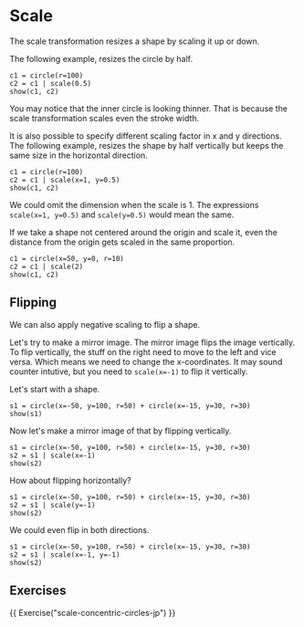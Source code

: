 # Scale

The scale transformation resizes a shape by scaling it up or down.

The following example, resizes the circle by half.

```{.python .joy .example}
c1 = circle(r=100)
c2 = c1 | scale(0.5)
show(c1, c2)
```

You may notice that the inner circle is looking thinner. That is because
the scale transformation scales even the stroke width.

It is also possible to specify different scaling factor in x and y
directions. The following example, resizes the shape by half vertically
but keeps the same size in the horizontal direction.

```{.python .joy .example}
c1 = circle(r=100)
c2 = c1 | scale(x=1, y=0.5)
show(c1, c2)
```

We could omit the dimension when the scale is 1.
The expressions `scale(x=1, y=0.5)` and `scale(y=0.5)` would mean the same.

If we take a shape not centered around the origin and scale it, even
the distance from the origin gets scaled in the same proportion.

```{.python .joy .example}
c1 = circle(x=50, y=0, r=10)
c2 = c1 | scale(2)
show(c1, c2)
```

## Flipping

We can also apply negative scaling to flip a shape.

Let's try to make a mirror image. The mirror image flips the image vertically.
To flip vertically, the stuff on the right need to move to the left and vice versa.
Which means we need to change the x-coordinates. It may sound counter intutive,
but you need to `scale(x=-1)` to flip it vertically.

Let's start with a shape.

```{.python .joy .example}
s1 = circle(x=-50, y=100, r=50) + circle(x=-15, y=30, r=30)
show(s1)
```

Now let's make a mirror image of that by flipping vertically.

```{.python .joy .example}
s1 = circle(x=-50, y=100, r=50) + circle(x=-15, y=30, r=30)
s2 = s1 | scale(x=-1)
show(s2)
```

How about flipping horizontally?

```{.python .joy .example}
s1 = circle(x=-50, y=100, r=50) + circle(x=-15, y=30, r=30)
s2 = s1 | scale(y=-1)
show(s2)
```

We could even flip in both directions.

```{.python .joy .example}
s1 = circle(x=-50, y=100, r=50) + circle(x=-15, y=30, r=30)
s2 = s1 | scale(x=-1, y=-1)
show(s2)
```

## Exercises

{{ Exercise("scale-concentric-circles-jp") }}